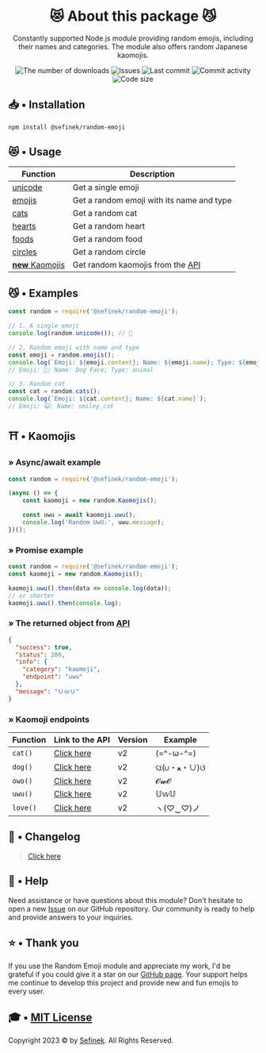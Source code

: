 <div align="center">
    <h1>😻 About this package 😼</h1>
    <p>Constantly supported Node.js module providing random emojis, including their names and categories. The module also offers random Japanese kaomojis.</p>
    <a href="https://www.npmjs.com/package/@sefinek/random-emoji" target="_blank" title="random-emoji - npm" style="text-decoration:none">
        <img src="https://img.shields.io/npm/dt/@sefinek/random-emoji.svg?maxAge=3600" alt="The number of downloads">
        <img src="https://img.shields.io/github/issues/sefinek24/random-emoji" alt="Issues">
        <img src="https://img.shields.io/github/last-commit/sefinek24/random-emoji" alt="Last commit">
        <img src="https://img.shields.io/github/commit-activity/w/sefinek24/random-emoji" alt="Commit activity">
        <img src="https://img.shields.io/github/languages/code-size/sefinek24/random-emoji" alt="Code size">
    </a>
</div>

## 📥 • Installation
```bash
npm install @sefinek/random-emoji
```


## 😻 • Usage
| Function                                                                                                          | Description                                                 |
|-------------------------------------------------------------------------------------------------------------------|-------------------------------------------------------------|
| [unicode](https://github.com/sefinek24/random-emoji/blob/f8e6a007717dc5e51adc31b4418bb954e2d364e5/example.js#L4)  | Get a single emoji                                          |
| [emojis](https://github.com/sefinek24/random-emoji/blob/f8e6a007717dc5e51adc31b4418bb954e2d364e5/example.js#L7)   | Get a random emoji with its name and type                   |
| [cats](https://github.com/sefinek24/random-emoji/blob/f8e6a007717dc5e51adc31b4418bb954e2d364e5/example.js#L11)    | Get a random cat                                            |
| [hearts](https://github.com/sefinek24/random-emoji/blob/f8e6a007717dc5e51adc31b4418bb954e2d364e5/example.js#L14)  | Get a random heart                                          |
| [foods](https://github.com/sefinek24/random-emoji/blob/f8e6a007717dc5e51adc31b4418bb954e2d364e5/example.js#L18)   | Get a random food                                           |
| [circles](https://github.com/sefinek24/random-emoji/blob/f8e6a007717dc5e51adc31b4418bb954e2d364e5/example.js#L22) | Get a random circle                                         |
| [**new** Kaomojis](#kaomoji-endpoints)                                                                            | Get random kaomojis from the [API](https://api.sefinek.net) |


## 😼 • Examples
```js
const random = require('@sefinek/random-emoji');

// 1. A single emoji
console.log(random.unicode()); // 🥰

// 2. Random emoji with name and type
const emoji = random.emojis();
console.log(`Emoji: ${emoji.content}; Name: ${emoji.name}; Type: ${emoji.type}`);
// Emoji: 🐶; Name: Dog Face; Type: animal

// 3. Random cat
const cat = random.cats();
console.log(`Emoji: ${cat.content}; Name: ${cat.name}`);
// Emoji: 😺; Name: smiley_cat
```


## ⛩️ • Kaomojis
### » Async/await example
```js
const random = require('@sefinek/random-emoji');

(async () => {
    const kaomoji = new random.Kaomojis();

    const uwu = await kaomoji.uwu();
    console.log('Random UwU:', uwu.message);
})();
```

### » Promise example
```js
const random = require('@sefinek/random-emoji');
const kaomoji = new random.Kaomojis();

kaomoji.uwu().then(data => console.log(data));
// or shorter
kaomoji.uwu().then(console.log);
```

### » The returned object from [API](https://api.sefinek.net)
```json
{
  "success": true,
  "status": 200,
  "info": {
    "category": "kaomoji",
    "endpoint": "uwu"
  },
  "message": "ＵｗＵ"
}
```


### <div id="kaomoji-endpoints">» Kaomoji endpoints</div>
| Function | Link to the API                                           | Version | Example   |
|----------|:----------------------------------------------------------|:--------|-----------|
| `cat()`  | [Click here](https://api.sefinek.net/api/v2/kaomoji/cat)  | v2      | (=^-ω-^=) |
| `dog()`  | [Click here](https://api.sefinek.net/api/v2/kaomoji/dog)  | v2      | ଘ(∪・ﻌ・∪)ଓ |
| `owo()`  | [Click here](https://api.sefinek.net/api/v2/kaomoji/owo)  | v2      | 𝓞𝔀𝓞    |
| `uwu()`  | [Click here](https://api.sefinek.net/api/v2/kaomoji/uwu)  | v2      | 𝕌𝕨𝕌    |
| `love()` | [Click here](https://api.sefinek.net/api/v2/kaomoji/love) | v2      | ヽ(♡‿♡)ノ   |

    
## 📝 • Changelog
> [Click here](CHANGELOG.md)


## 🤝 • Help
Need assistance or have questions about this module? Don't hesitate to open a new [Issue](https://github.com/sefinek24/random-emoji/issues/new) on our GitHub repository.
Our community is ready to help and provide answers to your inquiries.
  

## ⭐ • Thank you
If you use the Random Emoji module and appreciate my work, I'd be grateful if you could give it a star on our [GitHub page](https://github.com/sefinek24/random-emoji).
Your support helps me continue to develop this project and provide new and fun emojis to every user.


## 🎓 • [MIT License](LICENSE)
Copyright 2023 © by [Sefinek](https://sefinek.net). All Rights Reserved.